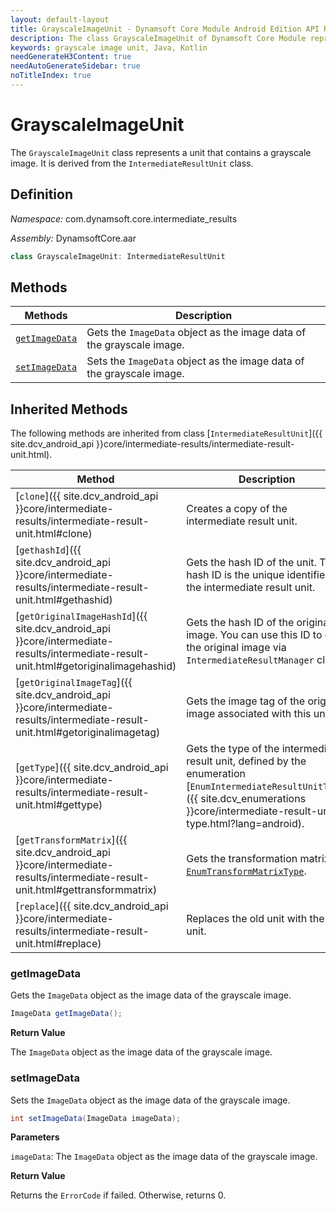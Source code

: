 ```yaml
---
layout: default-layout
title: GrayscaleImageUnit - Dynamsoft Core Module Android Edition API Reference
description: The class GrayscaleImageUnit of Dynamsoft Core Module represents a unit that contains a grayscale image. It is derived from the IntermediateResultUnit class.
keywords: grayscale image unit, Java, Kotlin
needGenerateH3Content: true
needAutoGenerateSidebar: true
noTitleIndex: true
---
```


# GrayscaleImageUnit

The `GrayscaleImageUnit` class represents a unit that contains a grayscale image. It is derived from the `IntermediateResultUnit` class.

## Definition

*Namespace:* com.dynamsoft.core.intermediate_results

*Assembly:* DynamsoftCore.aar

```java
class GrayscaleImageUnit: IntermediateResultUnit
```

## Methods

| Methods | Description |
| ------- | ----------- |
| [`getImageData`](#getimagedata) | Gets the `ImageData` object as the image data of the grayscale image. |
| [`setImageData`](#setimagedata) | Sets the `ImageData` object as the image data of the grayscale image. |

## Inherited Methods

The following methods are inherited from class [`IntermediateResultUnit`]({{ site.dcv_android_api }}core/intermediate-results/intermediate-result-unit.html).

| Method | Description |
|------- |-------------|
| [`clone`]({{ site.dcv_android_api }}core/intermediate-results/intermediate-result-unit.html#clone) | Creates a copy of the intermediate result unit. |
| [`gethashId`]({{ site.dcv_android_api }}core/intermediate-results/intermediate-result-unit.html#gethashid) | Gets the hash ID of the unit. The hash ID is the unique identifier for the intermediate result unit. |
| [`getOriginalImageHashId`]({{ site.dcv_android_api }}core/intermediate-results/intermediate-result-unit.html#getoriginalimagehashid) | Gets the hash ID of the original image. You can use this ID to get the original image via `IntermediateResultManager` class. |
| [`getOriginalImageTag`]({{ site.dcv_android_api }}core/intermediate-results/intermediate-result-unit.html#getoriginalimagetag) | Gets the image tag of the original image associated with this unit. |
| [`getType`]({{ site.dcv_android_api }}core/intermediate-results/intermediate-result-unit.html#gettype) | Gets the type of the intermediate result unit, defined by the enumeration [`EnumIntermediateResultUnitType`]({{ site.dcv_enumerations }}core/intermediate-result-unit-type.html?lang=android). |
| [`getTransformMatrix`]({{ site.dcv_android_api }}core/intermediate-results/intermediate-result-unit.html#gettransformmatrix) | Gets the transformation matrix via [`EnumTransformMatrixType`]({{site.dcv_enumerations}}/core/transform-matrix-type.html). |
| [`replace`]({{ site.dcv_android_api }}core/intermediate-results/intermediate-result-unit.html#replace) | Replaces the old unit with the new unit. |

### getImageData

Gets the `ImageData` object as the image data of the grayscale image.

```java
ImageData getImageData();
```

**Return Value**

The `ImageData` object as the image data of the grayscale image.

### setImageData

Sets the `ImageData` object as the image data of the grayscale image.

```java
int setImageData(ImageData imageData);
```

**Parameters**

`imageData`: The `ImageData` object as the image data of the grayscale image.

**Return Value**

Returns the `ErrorCode` if failed. Otherwise, returns 0.
